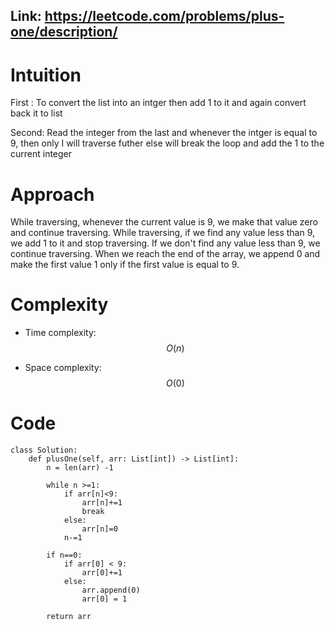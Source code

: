 ## Link: https://leetcode.com/problems/plus-one/description/

# Intuition
<!-- Describe your first thoughts on how to solve this problem. -->
First : To convert the list into an intger then add 1 to it and again convert back it to list

Second: Read the integer from the last and whenever the intger is equal to 9, then only I will traverse futher else will break the loop and add the 1 to the current integer

# Approach
<!-- Describe your approach to solving the problem. -->
While traversing, whenever the current value is 9, we make that value zero and continue traversing. While traversing, if we find any value less than 9, we add 1 to it and stop traversing. If we don't find any value less than 9, we continue traversing. When we reach the end of the array, we append 0 and make the first value 1 only if the first value is equal to 9.

# Complexity
- Time complexity: $$O(n)$$

- Space complexity:$$O(0)$$

# Code
```
class Solution:
    def plusOne(self, arr: List[int]) -> List[int]:
        n = len(arr) -1

        while n >=1:
            if arr[n]<9:
                arr[n]+=1
                break
            else:
                arr[n]=0
            n-=1

        if n==0:
            if arr[0] < 9:
                arr[0]+=1
            else:
                arr.append(0)
                arr[0] = 1

        return arr
    
```
